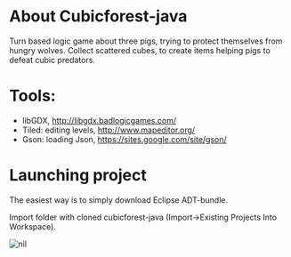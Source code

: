 # About Cubicforest-java

Turn based logic game about three pigs, trying to protect themselves
from hungry wolves. Collect scattered cubes, to create items helping
pigs to defeat cubic predators.

# Tools:

-  libGDX, http://libgdx.badlogicgames.com/
-  Tiled: editing levels, http://www.mapeditor.org/
-  Gson: loading Json, https://sites.google.com/site/gson/

# Launching project

The easiest way is to simply download Eclipse ADT-bundle. 

Import folder with cloned cubicforest-java (Import->Existing Projects Into
Workspace).

![nil](http://adamsko.org/wp-content/uploads/2014/01/screen04-13.png)